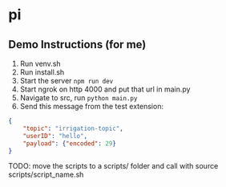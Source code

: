 # pi

## Demo Instructions (for me)

1. Run venv.sh
2. Run install.sh
3. Start the server `npm run dev`
4. Start ngrok on http 4000 and put that url in main.py
5. Navigate to src, run `python main.py`
6. Send this message from the test extension:
```json
{
    "topic": "irrigation-topic",
    "userID": "hello",
    "payload": {"encoded": 29}
}
```

TODO: move the scripts to a scripts/ folder and call with source scripts/script_name.sh